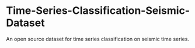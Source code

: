 # Time-Series-Classification-Seismic-Dataset
An open source dataset for time series classification on seismic time series. 
